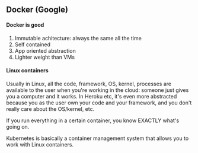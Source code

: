 ## Docker (Google)

#### Docker is good
1. Immutable achitecture: always the same all the time
2. Self contained
3. App oriented abstraction
4. Lighter weight than VMs

#### Linux containers
Usually in Linux, all the code, framework, OS, kernel, processes are available to the user when you're working in the cloud: someone just gives you a computer and it works. In Heroku etc, it's even more abstracted because you as the user own your code and your framework, and you don't really care about the OS/kernel, etc.

If you run everything in a certain container, you know EXACTLY what's going on.

Kubernetes is basically a container management system that allows you to work with Linux containers.
